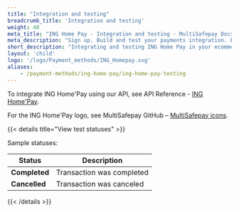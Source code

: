 ```yaml
---
title: "Integration and testing"
breadcrumb_title: 'Integration and testing'
weight: 40
meta_title: "ING Home Pay - Integration and testing - MultiSafepay Docs"
meta_description: "Sign up. Build and test your payments integration. Explore our products and services. Use our API Reference, SDKs, and wrappers. Get support."
short_description: "Integrating and testing ING Home Pay in your ecommerce platform"
layout: 'child'
logo: '/logo/Payment_methods/ING_Homepay.svg'
aliases:
    - /payment-methods/ing-home-pay/ing-home-pay-testing
---
```


To integrate ING Home'Pay using our API, see API Reference - [ING Home'Pay](/api/#ing-home-pay).

For the ING Home'Pay logo, see MultiSafepay GitHub – [MultiSafepay icons](https://github.com/MultiSafepay/MultiSafepay-icons).

{{< details title="View test statuses" >}}

Sample statuses:

 Status    | Description              |
| --------- | ------------------------ |
| **Completed** | Transaction was completed |
| **Cancelled** | Transaction was canceled |

{{< /details >}}